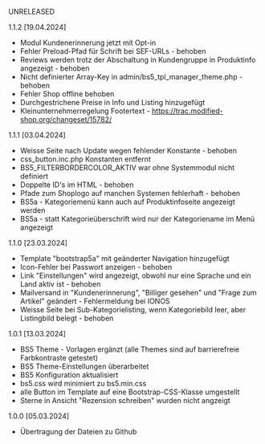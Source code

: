 UNRELEASED




1.1.2 [19.04.2024]

- Modul Kundenerinnerung jetzt mit Opt-in
- Fehler Preload-Pfad für Schrift bei SEF-URLs - behoben
- Reviews werden trotz der Abschaltung in Kundengruppe in Produktinfo angezeigt - behoben
- Nicht definierter Array-Key in admin/bs5_tpl_manager_theme.php - behoben
- Fehler Shop offline behoben
- Durchgestrichene Preise in Info und Listing hinzugefügt
- Kleinunternehmerregelung Footertext - https://trac.modified-shop.org/changeset/15782/

1.1.1 [03.04.2024]

- Weisse Seite nach Update wegen fehlender Konstante - behoben
- css_button.inc.php Konstanten entfernt
- BS5_FILTERBORDERCOLOR_AKTIV war ohne Systemmodul nicht definiert
- Doppelte ID's im HTML - behoben
- Pfade zum Shoplogo auf manchen Systemen fehlerhaft - behoben
- BS5a - Kategoriemenü kann auch auf Produktinfoseite angezeigt werden
- BS5a - statt Kategorieüberschrift wird nur der Kategoriename im Menü angezeigt


1.1.0 [23.03.2024]

- Template "bootstrap5a" mit geänderter Navigation hinzugefügt
- Icon-Fehler bei Passwort anzeigen - behoben
- Link "Einstellungen" wird angezeigt, obwohl nur eine Sprache und ein Land aktiv ist - behoben
- Mailversand in "Kundenerinnerung", "Billiger gesehen" und "Frage zum Artikel" geändert - Fehlermeldung bei IONOS
- Weisse Seite bei Sub-Kategorielisting, wenn Kategoriebild leer, aber Listingbild belegt - behoben


1.0.1 [13.03.2024]

- BS5 Theme - Vorlagen ergänzt (alle Themes sind auf barrierefreie Farbkontraste getestet)
- BS5 Theme-Einstellungen überarbeitet
- BS5 Konfiguration aktualisiert
- bs5.css wird minimiert zu bs5.min.css
- alle Button im Template auf eine Bootstrap-CSS-Klasse umgestellt
- Sterne in Ansicht "Rezension schreiben" wurden nicht angzeigt


1.0.0 [05.03.2024]

- Übertragung der Dateien zu Github
